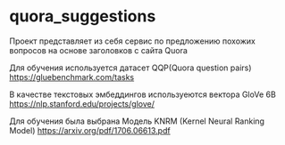 # quora_suggestions

Проект представляет из себя сервис по предложению похожих вопросов на основе заголовков с сайта Quora

Для обучения используется датасет QQP(Quora question pairs) https://gluebenchmark.com/tasks

В качестве текстовых эмбеддингов используеются вектора GloVe 6B https://nlp.stanford.edu/projects/glove/

Для обучения была выбрана Модель KNRM (Kernel Neural Ranking Model) https://arxiv.org/pdf/1706.06613.pdf
